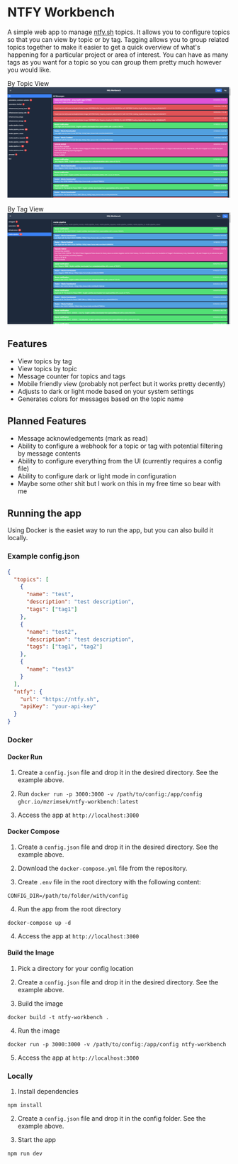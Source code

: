 # NTFY Workbench

A simple web app to manage [ntfy.sh](https://ntfy.sh) topics. It allows you to configure topics so that you can view by topic or by tag. Tagging allows you to group related topics together to make it easier to get a quick overview of what's happening for a particular project or area of interest. You can have as many tags as you want for a topic so you can group them pretty much however you would like.

By Topic View
![By Topic View](./docs/messages-by-topic.png)

By Tag View
![By Tag View](./docs/messages-by-tag.png)

## Features

- View topics by tag
- View topics by topic
- Message counter for topics and tags
- Mobile friendly view (probably not perfect but it works pretty decently)
- Adjusts to dark or light mode based on your system settings
- Generates colors for messages based on the topic name

## Planned Features

- Message acknowledgements (mark as read)
- Ability to configure a webhook for a topic or tag with potential filtering by message contents
- Ability to configure everything from the UI (currently requires a config file)
- Ability to configure dark or light mode in configuration
- Maybe some other shit but I work on this in my free time so bear with me

## Running the app

Using Docker is the easiet way to run the app, but you can also build it locally.

### Example config.json

```json
{
  "topics": [
    {
      "name": "test",
      "description": "test description",
      "tags": ["tag1"]
    },
    {
      "name": "test2",
      "description": "test description",
      "tags": ["tag1", "tag2"]
    },
    {
      "name": "test3"
    }
  ],
  "ntfy": {
    "url": "https://ntfy.sh",
    "apiKey": "your-api-key"
  }
}
```

### Docker

#### Docker Run

1. Create a `config.json` file and drop it in the desired directory. See the example above.

2. Run `docker run -p 3000:3000 -v /path/to/config:/app/config ghcr.io/mzrimsek/ntfy-workbench:latest`

3. Access the app at `http://localhost:3000`

#### Docker Compose

1. Create a `config.json` file and drop it in the desired directory. See the example above.

2. Download the `docker-compose.yml` file from the repository.

3. Create `.env` file in the root directory with the following content:

```shell
CONFIG_DIR=/path/to/folder/with/config
```

4. Run the app from the root directory

```shell
docker-compose up -d
```

4. Access the app at `http://localhost:3000`

#### Build the Image

1. Pick a directory for your config location

2. Create a `config.json` file and drop it in the desired directory. See the example above.

3. Build the image

```shell
docker build -t ntfy-workbench .
```

4. Run the image

```shell
docker run -p 3000:3000 -v /path/to/config:/app/config ntfy-workbench
```

5. Access the app at `http://localhost:3000`

### Locally

1. Install dependencies

```shell
npm install
```

2. Create a `config.json` file and drop it in the config folder. See the example above.

3. Start the app

```shell
npm run dev
```
